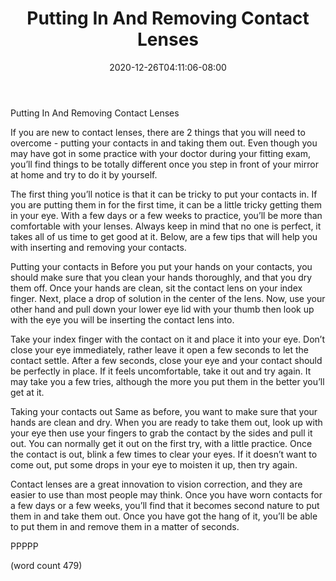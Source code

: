 ﻿---
title: "Putting In And Removing Contact Lenses"
date: 2020-12-26T04:11:06-08:00
description: "Contact Lenses Tips for Web Success"
featured_image: "/images/Contact Lenses.jpg"
tags: ["Contact Lenses"]
---

Putting In And Removing Contact Lenses

If you are new to contact lenses, there are 2 things that you will need to overcome - putting your contacts in and taking them out.  Even though you may have got in some practice with your doctor during your fitting exam, you’ll find things to be totally different once you step in front of your mirror at home and try to do it by yourself.

The first thing you’ll notice is that it can be tricky to put your contacts in.  If you are putting them in for the first time, it can be a little tricky getting them in your eye.  With a few days or a few weeks to practice, you’ll be more than comfortable with your lenses.  Always keep in mind that no one is perfect, it takes all of us time to get good at it.  Below, are a few tips that will help you with inserting and removing your contacts.

Putting your contacts in
Before you put your hands on your contacts, you should make sure that you clean your hands thoroughly, and that you dry them off.  Once your hands are clean, sit the contact lens on your index finger.  Next, place a drop of solution in the center of the lens.  Now, use your other hand and pull down your lower eye lid with your thumb then look up with the eye you will be inserting the contact lens into.

Take your index finger with the contact on it and place it into your eye.  Don’t close your eye immediately, rather leave it open a few seconds to let the contact settle.  After a few seconds, close your eye and your contact should be perfectly in place.  If it feels uncomfortable, take it out and try again.  It may take you a few tries, although the more you put them in the better you’ll get at it.

Taking your contacts out
Same as before, you want to make sure that your hands are clean and dry.  When you are ready to take them out, look up with your eye then use your fingers to grab the contact by the sides and pull it out.  You can normally get it out on the first try, with a little practice.  Once the contact is out, blink a few times to clear your eyes.  If it doesn’t want to come out, put some drops in your eye to moisten it up, then try again.  

Contact lenses are a great innovation to vision correction, and they are easier to use than most people may think.  Once you have worn contacts for a few days or a few weeks, you’ll find that it becomes second nature to put them in and take them out.  Once you have got the hang of it, you’ll be able to put them in and remove them in a matter of seconds.

PPPPP

(word count 479)
